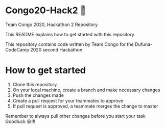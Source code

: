 # Congo20-Hack2  🚩
Team Congo 2020, Hackathon 2 Repository

This README explains how to get started with this repository.

This repository contains code written by Team Congo for the Dufuna-CodeCamp 2020 second Hackathon.

# How to get started
1. Clone this repository.
2. On your local machine, create a branch and make necessary changes
3. Push the changes made
4. Create a pull request for your teammates to approve
5. If pull request is approved, a teammate merges the change to master

Remember to always pull other changes before you start your task
Goodluck 😃!!!
